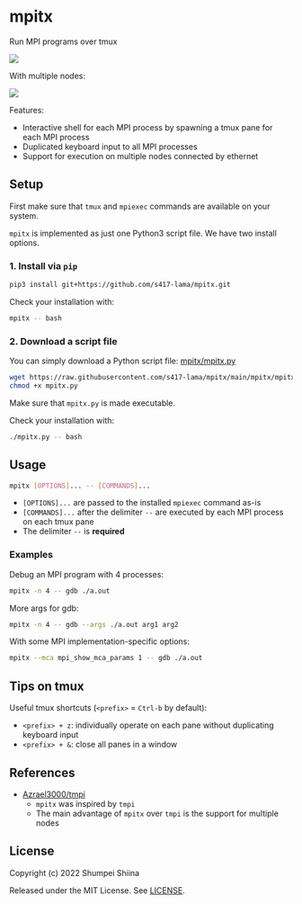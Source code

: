 # mpitx

Run MPI programs over tmux

![](https://raw.githubusercontent.com/s417-lama/mpitx/images/mpitx_gdb.gif)

With multiple nodes:

![](https://raw.githubusercontent.com/s417-lama/mpitx/images/mpitx_remote.gif)

Features:
- Interactive shell for each MPI process by spawning a tmux pane for each MPI process
- Duplicated keyboard input to all MPI processes
- Support for execution on multiple nodes connected by ethernet

## Setup

First make sure that `tmux` and `mpiexec` commands are available on your system.

`mpitx` is implemented as just one Python3 script file.
We have two install options.

### 1. Install via `pip`

```sh
pip3 install git+https://github.com/s417-lama/mpitx.git
```

Check your installation with:
```sh
mpitx -- bash
```

### 2. Download a script file

You can simply download a Python script file: [mpitx/mpitx.py](https://github.com/s417-lama/mpitx/blob/main/mpitx/mpitx.py)

```sh
wget https://raw.githubusercontent.com/s417-lama/mpitx/main/mpitx/mpitx.py
chmod +x mpitx.py
```

Make sure that `mpitx.py` is made executable.

Check your installation with:
```sh
./mpitx.py -- bash
```

## Usage

```sh
mpitx [OPTIONS]... -- [COMMANDS]...
```

- `[OPTIONS]...` are passed to the installed `mpiexec` command as-is
- `[COMMANDS]...` after the delimiter `--` are executed by each MPI process on each tmux pane
- The delimiter `--` is **required**

### Examples

Debug an MPI program with 4 processes:
```sh
mpitx -n 4 -- gdb ./a.out
```

More args for gdb:
```sh
mpitx -n 4 -- gdb --args ./a.out arg1 arg2
```

With some MPI implementation-specific options:
```sh
mpitx --mca mpi_show_mca_params 1 -- gdb ./a.out
```

## Tips on tmux

Useful tmux shortcuts (`<prefix>` = `Ctrl-b` by default):
- `<prefix> + z`: individually operate on each pane without duplicating keyboard input
- `<prefix> + &`: close all panes in a window

## References

- [Azrael3000/tmpi](https://github.com/Azrael3000/tmpi)
    - `mpitx` was inspired by `tmpi`
    - The main advantage of `mpitx` over `tmpi` is the support for multiple nodes

## License

Copyright (c) 2022 Shumpei Shiina

Released under the MIT License. See [LICENSE](./LICENSE).
